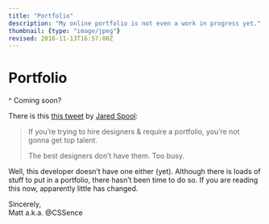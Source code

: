 ```yaml
---
title: "Portfolio"
description: "My online portfolio is not even a work in progress yet."
thumbnail: {type: "image/jpeg"}
revised: 2016-11-13T16:57:00Z
---
```


# Portfolio
^ Coming soon?

There is this [this tweet](https://twitter.com/jmspool/status/793837434207367168) by [Jared Spool](https://twitter.com/jmspool):

> If you’re trying to hire designers & require a portfolio, you’re not gonna get top talent.
>
> The best designers don’t have them. Too busy.

Well, this developer doesn’t have one either (yet). Although there is loads of stuff to put in a portfolio, there hasn’t been time to do so. If you are reading this now, apparently little has changed.

Sincerely,  
Matt a.k.a. @CSSence
